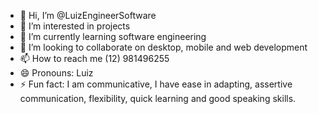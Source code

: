 - 👋 Hi, I’m @LuizEngineerSoftware
- 👀 I’m interested in projects
- 🌱 I’m currently learning software engineering
- 💞️ I’m looking to collaborate on desktop, mobile and web development
- 📫 How to reach me (12) 981496255
- 😄 Pronouns: Luiz
- ⚡ Fun fact: I am communicative, I have ease in adapting, assertive communication, flexibility, quick learning and good speaking skills.

<!---
LuizEngenierSoftware/LuizEngenierSoftware is a ✨ special ✨ repository because its `README.md` (this file) appears on your GitHub profile.
You can click the Preview link to take a look at your changes.
--->
